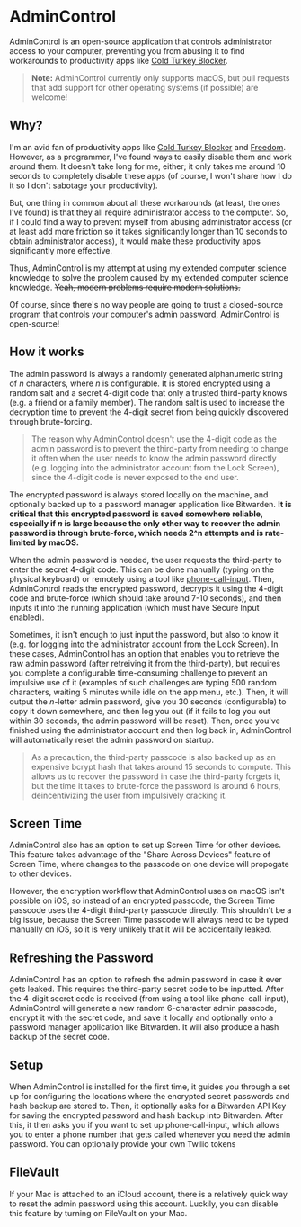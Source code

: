 # AdminControl

AdminControl is an open-source application that controls administrator access to your computer, preventing you from abusing it to find workarounds to productivity apps like [Cold Turkey Blocker](https://getcoldturkey.com).

> **Note:** AdminControl currently only supports macOS, but pull requests that add support for other operating systems (if possible) are welcome!

## Why?

I'm an avid fan of productivity apps like [Cold Turkey Blocker](https://getcoldturkey.com) and [Freedom](https://freedom.to). However, as a programmer, I've found ways to easily disable them and work around them. It doesn't take long for me, either; it only takes me around 10 seconds to completely disable these apps (of course, I won't share how I do it so I don't sabotage your productivity).

But, one thing in common about all these workarounds (at least, the ones I've found) is that they all require administrator access to the computer. So, if I could find a way to prevent myself from abusing administrator access (or at least add more friction so it takes significantly longer than 10 seconds to obtain administrator access), it would make these productivity apps significantly more effective.

Thus, AdminControl is my attempt at using my extended computer science knowledge to solve the problem caused by my extended computer science knowledge. ~~Yeah, modern problems require modern solutions.~~

Of course, since there's no way people are going to trust a closed-source program that controls your computer's admin password, AdminControl is open-source!

## How it works

The admin password is always a randomly generated alphanumeric string of *n* characters, where *n* is configurable. It is stored encrypted using a random salt and a secret 4-digit code that only a trusted third-party knows (e.g. a friend or a family member). The random salt is used to increase the decryption time to prevent the 4-digit secret from being quickly discovered through brute-forcing.

> The reason why AdminControl doesn't use the 4-digit code as the admin password is to prevent the third-party from needing to change it often when the user needs to know the admin password directly (e.g. logging into the administrator account from the Lock Screen), since the 4-digit code is never exposed to the end user.

The encrypted password is always stored locally on the machine, and optionally backed up to a password manager application like Bitwarden. **It is critical that this encrypted password is saved somewhere reliable, especially if *n* is large because the only other way to recover the admin password is through brute-force, which needs 2^n attempts and is rate-limited by macOS.**

When the admin password is needed, the user requests the third-party to enter the secret 4-digit code. This can be done manually (typing on the physical keyboard) or remotely using a tool like [phone-call-input](https://github.com/AdminControlApp/phone-call-input). Then, AdminControl reads the encrypted password, decrypts it using the 4-digit code and brute-force (which should take around 7-10 seconds), and then inputs it into the running application (which must have Secure Input enabled).

Sometimes, it isn't enough to just input the password, but also to know it (e.g. for logging into the administrator account from the Lock Screen). In these cases, AdminControl has an option that enables you to retrieve the raw admin password (after retreiving it from the third-party), but requires you complete a configurable time-consuming challenge to prevent an impulsive use of it (examples of such challenges are typing 500 random characters, waiting 5 minutes while idle on the app menu, etc.). Then, it will output the *n*-letter admin password, give you 30 seconds (configurable) to copy it down somewhere, and then log you out (if it fails to log you out within 30 seconds, the admin password will be reset). Then, once you've finished using the administrator account and then log back in, AdminControl will automatically reset the admin password on startup.

> As a precaution, the third-party passcode is also backed up as an expensive bcrypt hash that takes around 15 seconds to compute. This allows us to recover the password in case the third-party forgets it, but the time it takes to brute-force the password is around 6 hours, deincentivizing the user from impulsively cracking it.

## Screen Time

AdminControl also has an option to set up Screen Time for other devices. This feature takes advantage of the "Share Across Devices" feature of Screen Time, where changes to the passcode on one device will propogate to other devices.

However, the encryption workflow that AdminControl uses on macOS isn't possible on iOS, so instead of an encrypted passcode, the Screen Time passcode uses the 4-digit third-party passcode directly. This shouldn't be a big issue, because the Screen Time passcode will always need to be typed manually on iOS, so it is very unlikely that it will be accidentally leaked.

## Refreshing the Password

AdminControl has an option to refresh the admin password in case it ever gets leaked. This requires the third-party secret code to be inputted. After the 4-digit secret code is received (from using a tool like phone-call-input), AdminControl will generate a new random 6-character admin passcode, encrypt it with the secret code, and save it locally and optionally onto a password manager application like Bitwarden. It will also produce a hash backup of the secret code.

## Setup

When AdminControl is installed for the first time, it guides you through a set up for configuring the locations where the encrypted secret passwords and hash backup are stored to. Then, it optionally asks for a Bitwarden API Key for saving the encrypted password and hash backup into Bitwarden. After this, it then asks you if you want to set up phone-call-input, which allows you to enter a phone number that gets called whenever you need the admin password. You can optionally provide your own Twilio tokens

## FileVault

If your Mac is attached to an iCloud account, there is a relatively quick way to reset the admin password using this account. Luckily, you can disable this feature by turning on FileVault on your Mac.
